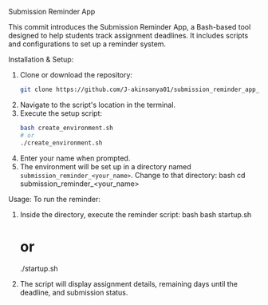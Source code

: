 Submission Reminder App 

This commit introduces the Submission Reminder App, a Bash-based tool designed to help students track assignment deadlines. It includes scripts and configurations to set up a reminder system.

Installation & Setup:
1. Clone or download the repository:
   ```bash
   git clone https://github.com/J-akinsanya01/submission_reminder_app_J-akinsanya01.git
   
2. Navigate to the script's location in the terminal.
3. Execute the setup script:
   ```bash
   bash create_environment.sh
   # or
   ./create_environment.sh
   
4. Enter your name when prompted.
5. The environment will be set up in a directory named `submission_reminder_<your_name>`. Change to that directory:
   bash
   cd submission_reminder_<your_name>
   
 Usage:
To run the reminder:
1. Inside the directory, execute the reminder script:
   bash
   bash startup.sh
   # or
   ./startup.sh
   
2. The script will display assignment details, remaining days until the deadline, and submission status.
